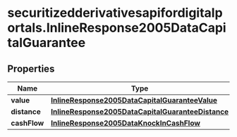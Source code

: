 # securitizedderivativesapifordigitalportals.InlineResponse2005DataCapitalGuarantee

## Properties

Name | Type | Description | Notes
------------ | ------------- | ------------- | -------------
**value** | [**InlineResponse2005DataCapitalGuaranteeValue**](InlineResponse2005DataCapitalGuaranteeValue.md) |  | [optional] 
**distance** | [**InlineResponse2005DataCapitalGuaranteeDistance**](InlineResponse2005DataCapitalGuaranteeDistance.md) |  | [optional] 
**cashFlow** | [**InlineResponse2005DataKnockInCashFlow**](InlineResponse2005DataKnockInCashFlow.md) |  | [optional] 


